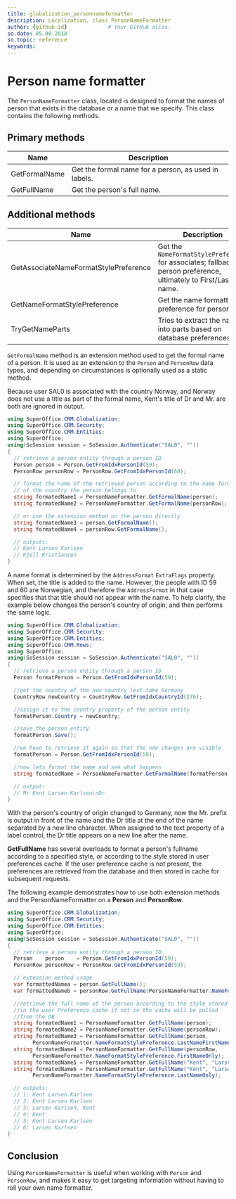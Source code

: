 ```yaml
---
title: globalization_personnameformatter
description: Localization, class PersonNameFormatter
author: {github-id}             # Your GitHub alias.
so.date: 05.08.2018
so.topic: reference
keywords:
---
```


# Person name formatter

The `PersonNameFormatter` class, located is designed to format the names of person that exists in the database or a name that we specify. This class contains the following methods.

## Primary methods

| Name | Description |
|---|---|
| GetFormalName | Get the formal name for a person, as used in labels. |
| GetFullName   | Get the person's full name. |

## Additional methods

| Name | Description |
|---|---|
| GetAssociateNameFormatStylePreference | Get the `NameFormatStylePreference` for associates; fallback to person preference, ultimately to First/Last name. |
| GetNameFormatStylePreference | Get the name formatting preference for persons. |
| TryGetNameParts | Tries to extract the name into parts based on database preferences. |

`GetFormalName` method is an extension method used to get the formal name of a person. It is used as an extension to the `Person` and `PersonRow` data types, and depending on circumstances is optionally used as a static method.

Because user SAL0 is associated with the country Norway, and Norway does not use a title as part of the formal name, Kent's title of Dr and Mr. are both are ignored in output.

```csharp
using SuperOffice.CRM.Globalization;
using SuperOffice.CRM.Security;
using SuperOffice.CRM.Entities;
using SuperOffice;
using(SoSession session = SoSession.Authenticate("SAL0", ""))
{
  // retrieve a person entity through a person ID
  Person person = Person.GetFromIdxPersonId(59);
  PersonRow personRow = PersonRow.GetFromIdxPersonId(60);

  // format the name of the retrieved person according to the name format 
  // of the country the person belongs to
  string formatedName1 = PersonNameFormatter.GetFormalName(person);
  string formatedName2 = PersonNameFormatter.GetFormalName(personRow);

  // or use the extension method on the person directly
  string formatedName3 = person.GetFormalName();
  string formatedName4 = personRow.GetFormalName();

  // outputs:
  // Kent Larsen Karlsen
  // Kjell Kristiansen
}
```

A name format is determined by the `AddressFormat` `ExtraFlags` property. When set, the title is added to the name. However, the people with ID 59 and 60 are Norwegian, and therefore the `AddressFormat` in that case specifies that that title should not appear with the name. To help clarify, the example below changes the person's country of origin, and then performs the same logic.

```csharp
using SuperOffice.CRM.Globalization;
using SuperOffice.CRM.Security;
using SuperOffice.CRM.Entities;
using SuperOffice.CRM.Rows;
using SuperOffice;
using(SoSession session = SoSession.Authenticate("SAL0", ""))
{
  // retrieve a person entity through a person ID
  Person formatPerson = Person.GetFromIdxPersonId(59);

  //get the country of the new country lest take Germany
  CountryRow newCountry = CountryRow.GetFromIdxCountryId(276);

  //assign it to the country property of the person entity
  formatPerson.Country = newCountry;

  //save the person entity
  formatPerson.Save();

  //we have to retrieve it again so that the new changes are visible
  formatPerson = Person.GetFromIdxPersonId(59);

  //now lets format the name and see what happens
  string formatedName = PersonNameFormatter.GetFormalName(formatPerson);

  // output:
  // Mr Kent Larsen Karlsen\nDr
}
```

With the person's country of origin changed to Germany, now the Mr. prefix is output in front of the name and the Dr title at the end of the name separated by a new line character. When assigned to the text property of a label control, the Dr title appears on a new line after the name.

**GetFullName** has several overloads to format a person's fullname according to a specified style, or according to the style stored in user preferences cache. If the user preference cache is not present, the preferences are retrieved from the database and then stored in cache for subsequent requests.

The following example demonstrates how to use both extension methods and the PersonNameFormatter on a **Person** and **PersonRow**.

```csharp
using SuperOffice.CRM.Globalization;
using SuperOffice.CRM.Security;
using SuperOffice.CRM.Entities;
using SuperOffice;
using(SoSession session = SoSession.Authenticate("SAL0", ""))
{
  // retrieve a person entity through a person ID
  Person    person    = Person.GetFromIdxPersonId(59);
  PersonRow personRow = PersonRow.GetFromIdxPersonId(59);

  // extension method usage
  var formattedNamea = person.GetFullName();
  var formattedNameb = personRow.GetFullName(PersonNameFormatter.NameFormatStylePreference.LastNameFirstName);

  //retrieve the full name of the person according to the style stored
  //in the user Preference cache if not in the cache will be pulled
  //from the DB
  string formatedName1 = PersonNameFormatter.GetFullName(person);
  string formatedName2 = PersonNameFormatter.GetFullName(personRow);
  string formatedName3 = PersonNameFormatter.GetFullName(person,
        PersonNameFormatter.NameFormatStylePreference.LastNameFirstName);
  string formatedName4 = PersonNameFormatter.GetFullName(personRow,
        PersonNameFormatter.NameFormatStylePreference.FirstNameOnly);
  string formatedName5 = PersonNameFormatter.GetFullName("Kent", "Larsen", "Karlsen");
  string formatedName6 = PersonNameFormatter.GetFullName("Kent", "Larsen", "Karlsen",
        PersonNameFormatter.NameFormatStylePreference.LastNameOnly);

  // outputs:
  // 1: Kent Larsen Karlsen
  // 2: Kent Larsen Karlsen
  // 3: Larsen Karlsen, Kent
  // 4: Kent
  // 5: Kent Larsen Karlsen
  // 6: Larsen Karlsen
}
```

## Conclusion

Using `PersonNameFormatter` is useful when working with `Person` and `PersonRow`, and makes it easy to get targeting information without having to roll your own name formatter.
